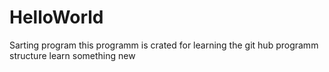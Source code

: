# HelloWorld
Sarting program
this programm is crated for learning the git hub programm structure
learn something new
